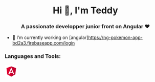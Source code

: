 <h1 align="center">Hi 👋, I'm Teddy </h1>
<h3 align="center">A passionate developper junior front on Angular ❤️</h3>

- 🔭 I’m currently working on [angular]https://ng-pokemon-app-bd2a3.firebaseapp.com/login

<h3 align="left">Languages and Tools:</h3>

<code><img height="40" width="40" src="https://raw.githubusercontent.com/github/explore/80688e429a7d4ef2fca1e82350fe8e3517d3494d/topics/angular/angular.png"></code>


